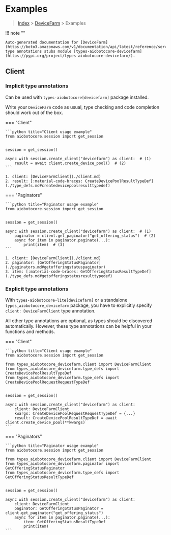 # Examples

> [Index](../README.md) > [DeviceFarm](./README.md) > Examples

!!! note ""

    Auto-generated documentation for [DeviceFarm](https://boto3.amazonaws.com/v1/documentation/api/latest/reference/services/devicefarm.html#DeviceFarm)
    type annotations stubs module [types-aiobotocore-devicefarm](https://pypi.org/project/types-aiobotocore-devicefarm/).

## Client

### Implicit type annotations

Can be used with `types-aiobotocore[devicefarm]` package installed.

Write your `DeviceFarm` code as usual,
type checking and code completion should work out of the box.



=== "Client"

    ```python title="Client usage example"
    from aiobotocore.session import get_session


    session = get_session()

    async with session.create_client("devicefarm") as client:  # (1)
        result = await client.create_device_pool()  # (2)
    ```

    1. client: [DeviceFarmClient](./client.md)
    2. result: [:material-code-braces: CreateDevicePoolResultTypeDef](./type_defs.md#createdevicepoolresulttypedef) 



=== "Paginators"

    ```python title="Paginator usage example"
    from aiobotocore.session import get_session


    session = get_session()

    async with session.create_client("devicefarm") as client:  # (1)
        paginator = client.get_paginator("get_offering_status")  # (2)
        async for item in paginator.paginate(...):
            print(item)  # (3)
    ```

    1. client: [DeviceFarmClient](./client.md)
    2. paginator: [GetOfferingStatusPaginator](./paginators.md#getofferingstatuspaginator)
    3. item: [:material-code-braces: GetOfferingStatusResultTypeDef](./type_defs.md#getofferingstatusresulttypedef) 




### Explicit type annotations

With `types-aiobotocore-lite[devicefarm]`
or a standalone `types_aiobotocore_devicefarm` package, you have to explicitly specify
`client: DeviceFarmClient` type annotation.

All other type annotations are optional, as types should be discovered automatically.
However, these type annotations can be helpful in your functions and methods.


=== "Client"

    ```python title="Client usage example"
    from aiobotocore.session import get_session

    from types_aiobotocore_devicefarm.client import DeviceFarmClient
    from types_aiobotocore_devicefarm.type_defs import CreateDevicePoolResultTypeDef
    from types_aiobotocore_devicefarm.type_defs import CreateDevicePoolRequestRequestTypeDef


    session = get_session()

    async with session.create_client("devicefarm") as client:
        client: DeviceFarmClient
        kwargs: CreateDevicePoolRequestRequestTypeDef = {...}
        result: CreateDevicePoolResultTypeDef = await client.create_device_pool(**kwargs)
    ```



=== "Paginators"

    ```python title="Paginator usage example"
    from aiobotocore.session import get_session

    from types_aiobotocore_devicefarm.client import DeviceFarmClient
    from types_aiobotocore_devicefarm.paginator import GetOfferingStatusPaginator
    from types_aiobotocore_devicefarm.type_defs import GetOfferingStatusResultTypeDef


    session = get_session()

    async with session.create_client("devicefarm") as client:
        client: DeviceFarmClient
        paginator: GetOfferingStatusPaginator = client.get_paginator("get_offering_status")
        async for item in paginator.paginate(...):
            item: GetOfferingStatusResultTypeDef
            print(item)
    ```


